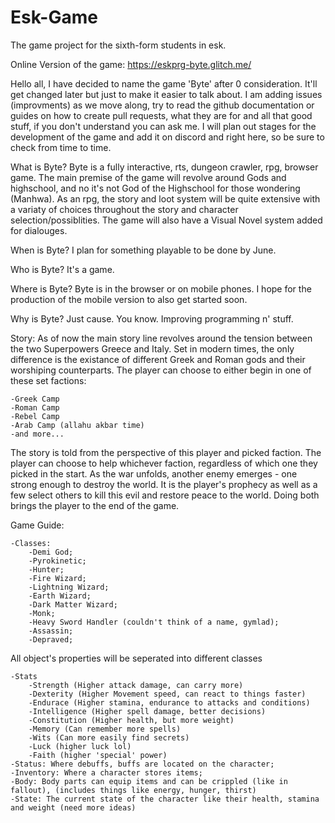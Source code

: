 # Esk-Game
The game project for the sixth-form students in esk.

Online Version of the game: https://eskprg-byte.glitch.me/

Hello all, I have decided to name the game 'Byte' after 0 consideration. It'll get changed later but just to make it easier to talk about.
I am adding issues (improvments) as we move along, try to read the github documentation or guides on how to create pull requests, what they are for and all that good stuff, if you don't understand you can ask me. I will plan out stages for the development of the game and add it on discord and right here, so be sure to check from time to time. 

What is Byte?
Byte is a fully interactive, rts, dungeon crawler, rpg, browser game. The main premise of the game will revolve around Gods and highschool, and no it's not God of the Highschool for those wondering (Manhwa). As an rpg, the story and loot system will be quite extensive with a variaty of choices throughout the story and character selection/possiblities. The game will also have a Visual Novel system added for dialouges.

When is Byte?
I plan for something playable to be done by June.

Who is Byte?
It's a game.

Where is Byte?
Byte is in the browser or on mobile phones. I hope for the production of the mobile version to also get started soon.

Why is Byte?
Just cause. You know. Improving programming n' stuff.

Story:
As of now the main story line revolves around the tension between the two Superpowers Greece and Italy. Set in modern times, the only difference is the existance of different Greek and Roman gods and their worshiping counterparts. The player can choose to either begin in one of these set factions:
    
    -Greek Camp
    -Roman Camp
    -Rebel Camp
    -Arab Camp (allahu akbar time)
    -and more...
The story is told from the perspective of this player and picked faction. The player can choose to help whichever faction, regardless of which one they picked in the start. As the war unfolds, another enemy emerges - one strong enough to destroy the world. It is the player's prophecy as well as a few select others to kill this evil and restore peace to the world. Doing both brings the player to the end of the game.

Game Guide: 

    -Classes:
        -Demi God;
        -Pyrokinetic;
        -Hunter;
        -Fire Wizard;
        -Lightning Wizard;
        -Earth Wizard;
        -Dark Matter Wizard;
        -Monk;
        -Heavy Sword Handler (couldn't think of a name, gymlad);
        -Assassin;
        -Depraved;


All object's properties will be seperated into different classes

    -Stats
        -Strength (Higher attack damage, can carry more)
        -Dexterity (Higher Movement speed, can react to things faster)
        -Endurace (Higher stamina, endurance to attacks and conditions)
        -Intelligence (Higher spell damage, better decisions) 
        -Constitution (Higher health, but more weight)
        -Memory (Can remember more spells)
        -Wits (Can more easily find secrets)
        -Luck (higher luck lol)
        -Faith (higher 'special' power)
    -Status: Where debuffs, buffs are located on the character;
    -Inventory: Where a character stores items;
    -Body: Body parts can equip items and can be crippled (like in fallout), (includes things like energy, hunger, thirst)
    -State: The current state of the character like their health, stamina and weight (need more ideas)
